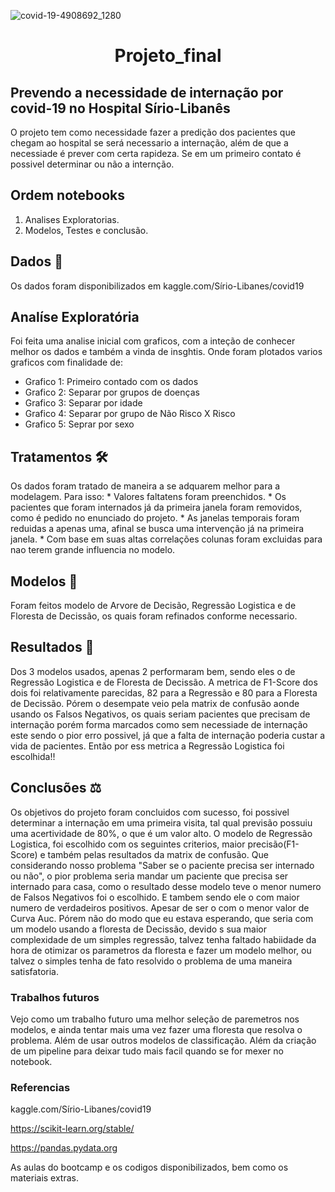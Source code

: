 
![covid-19-4908692_1280](https://user-images.githubusercontent.com/56181068/155827749-3d2d4542-9084-4cff-a57c-8c82f160b95b.jpg)



<h1 align="center"> Projeto_final </h1>

## Prevendo a necessidade de internação por covid-19 no Hospital Sírio-Libanês

O projeto tem como necessidade fazer a predição dos pacientes que chegam ao hospital se será necessario a internação, além de que a necessiade é prever com certa rapideza. Se em um primeiro contato é possivel determinar ou não a internção.

## Ordem notebooks
 1. Analises Exploratorias.
 2. Modelos, Testes e conclusão.

## Dados :game_die:

Os dados foram disponibilizados em kaggle.com/Sírio-Libanes/covid19

## Analíse Exploratória
Foi feita uma analise inicial com graficos, com a inteção de conhecer melhor os dados e também a vinda de insghtis. Onde foram plotados varios graficos com finalidade de:
  * Grafico 1: Primeiro contado com os dados
  * Grafico 2: Separar por grupos de doenças
  * Grafico 3: Separar por idade
  * Grafico 4: Separar por grupo de Não Risco X Risco
  * Grafico 5: Seprar por sexo
 
## Tratamentos :hammer_and_wrench:
Os dados foram tratado de maneira a se adquarem melhor para a modelagem.
 Para isso:
    * Valores faltatens foram preenchidos.
    * Os pacientes que foram internados já da primeira janela foram removidos, como é pedido no enunciado do projeto.
    * As janelas temporais foram reduidas a apenas uma, afinal se busca uma intervenção já na primeira janela.
    * Com base em suas altas correlações colunas foram excluidas para nao terem grande influencia no modelo.

## Modelos :brain: 
Foram feitos modelo de Arvore de Decisão, Regressão Logistica e de Floresta de Decissão, os quais foram refinados conforme necessario.
 
## Resultados :dart:
Dos 3 modelos usados, apenas 2 performaram bem, sendo eles o de Regressão Logistica e de Floresta de Decissão.
A metrica de F1-Score dos dois foi relativamente parecidas, 82 para a Regressão e 80 para a Floresta de Decissão. Pórem o desempate veio pela matrix de confusão aonde usando os Falsos Negativos, os quais seriam pacientes que precisam de internação porém forma marcados como sem necessiade de internação  este sendo o pior erro possivel, já que a falta de internação poderia custar a vida de pacientes. Então por ess metrica a Regressão Logistica foi escolhida!!


## Conclusões :balance_scale:

Os objetivos do projeto foram concluidos com sucesso, foi possivel determinar a internação em uma primeira visita, tal qual previsão possuiu uma acertividade de 80%, o que é um valor alto.
O modelo de Regressão Logistica, foi escolhido com os seguintes criterios, maior precisão(F1-Score) e também pelas resultados da matrix de confusão. Que considerando nosso problema "Saber se o paciente precisa ser internado ou não", o pior problema seria mandar um paciente que precisa ser internado para casa, como o resultado desse modelo teve o menor numero de Falsos Negativos foi o escolhido. E tambem sendo ele o com maior numero de verdadeiros positivos. Apesar de ser o com o menor valor de Curva Auc.
Pórem não do modo que eu estava esperando, que seria com um modelo usando a floresta  de Decissão, devido s sua maior complexidade de um simples regressão, talvez tenha faltado habiidade da hora de otimizar os parametros da floresta e fazer um modelo melhor, ou talvez o simples tenha de fato resolvido o problema de uma maneira satisfatoria.

### Trabalhos futuros
Vejo como um trabalho futuro uma melhor seleção de paremetros nos modelos, e ainda tentar mais uma vez fazer uma floresta que resolva o problema. Além de usar outros modelos de classificação. Além da criação de um pipeline para deixar tudo mais facil quando se for mexer no notebook.


### Referencias 
kaggle.com/Sírio-Libanes/covid19

https://scikit-learn.org/stable/

https://pandas.pydata.org

As aulas do bootcamp e os codigos disponibilizados, bem como os materiais extras.






